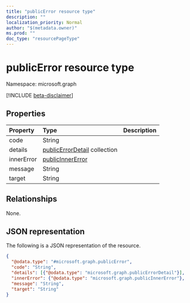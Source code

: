 ```yaml
---
title: "publicError resource type"
description: ""
localization_priority: Normal
author: "$(metadata.owner)"
ms.prod: ""
doc_type: "resourcePageType"
---
```


# publicError resource type

Namespace: microsoft.graph

[!INCLUDE [beta-disclaimer](../../includes/beta-disclaimer.md)]

## Properties

| Property   | Type                                                              | Description |
| :--------- | :---------------------------------------------------------------- | :---------- |
| code       | String                                                            |             |
| details    | [publicErrorDetail](../resources/publicerrordetail.md) collection |             |
| innerError | [publicInnerError](../resources/publicinnererror.md)              |             |
| message    | String                                                            |             |
| target     | String                                                            |             |

## Relationships

None.

## JSON representation

The following is a JSON representation of the resource.

<!-- {
  "blockType": "resource",
  "@odata.type": "microsoft.graph.publicError",
}
-->

```json
{
  "@odata.type": "#microsoft.graph.publicError",
  "code": "String",
  "details": [{"@odata.type": "microsoft.graph.publicErrorDetail"}],
  "innerError": {"@odata.type": "microsoft.graph.publicInnerError"},
  "message": "String",
  "target": "String"
}
```
